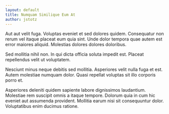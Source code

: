 ```yaml
---
layout: default
title: Numquam Similique Eum At
author: jstotz
---
```


Aut aut velit fuga. Voluptas eveniet et sed dolores quidem. Consequatur non rerum vel itaque placeat eum quia sint. Unde dolor tempora quae autem est error maiores aliquid. Molestias dolores dolores doloribus.

Sed mollitia nihil non. In qui dicta officia soluta impedit est. Placeat repellendus velit ut voluptatem.

Nesciunt minus neque debitis sed mollitia. Asperiores velit nulla fuga et est. Autem molestiae numquam dolor. Quasi repellat voluptas sit illo corporis porro et.

Asperiores deleniti quidem sapiente labore dignissimos laudantium. Molestiae rem suscipit omnis a itaque tempore. Dolorum quia in cum hic eveniet aut assumenda provident. Mollitia earum nisi sit consequuntur dolor. Voluptatibus enim ducimus ratione.
